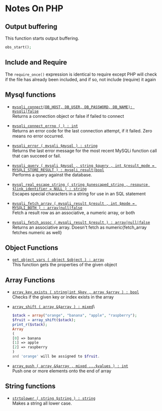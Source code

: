 # Notes On PHP

## Output buffering

This function starts output buffering.

```php
obs_start();
```

## Include and Require

The ```require_once()``` expression is identical to require except PHP will check if the file has already been included, and if so, not include (require) it again

## Mysql functions

* [```mysqli_connect(DB_HOST, DB_USER, DB_PASSWORD, DB_NAME): mysqli|false```](https://www.php.net/manual/en/mysqli.construct.php)\
    Returns a connection object or false if failed to connect

* [```mysqli_connect_errno ( ) : int```](https://www.php.net/manual/en/mysqli.connect-errno.php)\
    Returns an error code for the last connection attempt, if it failed. Zero means no error occurred.

* [```mysqli_error ( mysqli $mysql ) : string```](https://www.php.net/manual/en/mysqli.error.php)\
    Returns the last error message for the most recent MySQLi function call that can succeed or fail.

* [```mysqli_query ( mysqli $mysql , string $query , int $result_mode = MYSQLI_STORE_RESULT ) : mysqli_result|bool```](https://www.php.net/manual/en/mysqli.query.php)\
    Performs a query against the database.

* [```mysql_real_escape_string ( string $unescaped_string , resource $link_identifier = NULL ) : string```](https://www.php.net/manual/en/function.mysql-real-escape-string.php)\
    Escapes special characters in a string for use in an SQL statement

* [```mysqli_fetch_array ( mysqli_result $result , int $mode = MYSQLI_BOTH ) : array|null|false```](https://www.php.net/manual/en/mysqli-result.fetch-array.php)\
    Fetch a result row as an associative, a numeric array, or both

* [```mysqli_fetch_assoc ( mysqli_result $result ) : array|null|false```](https://www.php.net/manual/en/mysqli-result.fetch-assoc.php)\
    Returns an associative array. Doesn't fetch as numeric{fetch_array fetches numeric as well}

## Object Functions

* [```get_object_vars ( object $object ) : array```](https://www.php.net/manual/en/function.get-object-vars.php)\
    This function gets the properties of the given object

## Array Functions

* [```array_key_exists ( string|int $key , array $array ) : bool```](https://www.php.net/manual/en/function.array-key-exists.php)\
    Checks if the given key or index exists in the array

* [```array_shift ( array &$array ) : mixed```](php.net/manual/en/function.array-shift.php)\

    ```php
    $stack = array("orange", "banana", "apple", "raspberry");
    $fruit = array_shift($stack);
    print_r($stack);
    Array
    (
    [0] => banana
    [1] => apple
    [2] => raspberry
    )
    and 'orange' will be assigned to $fruit.
    ```

* [```array_push ( array &$array , mixed ...$values ) : int```](https://www.php.net/manual/en/function.array-push.php)\
    Push one or more elements onto the end of array

## String functions

* [```strtolower ( string $string ) : string```](https://www.php.net/manual/en/function.strtolower)\
    Makes a string all lower case.
